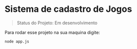 <h1> Sistema de cadastro de Jogos </h1>

> Status do Projeto: Em desenvolvimento

Para rodar esse projeto na sua maquina digite:

```
node app.js
```
